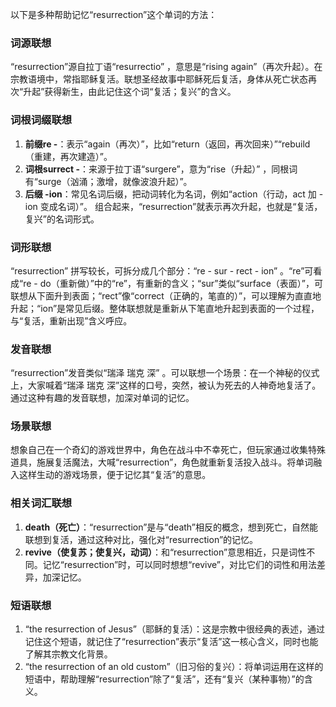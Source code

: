 以下是多种帮助记忆“resurrection”这个单词的方法：

### 词源联想
“resurrection”源自拉丁语“resurrectio” ，意思是“rising again”（再次升起）。在宗教语境中，常指耶稣复活。联想圣经故事中耶稣死后复活，身体从死亡状态再次“升起”获得新生，由此记住这个词“复活；复兴”的含义。

### 词根词缀联想
1. **前缀re -**：表示“again（再次）”，比如“return（返回，再次回来）”“rebuild（重建，再次建造）”。
2. **词根surrect -**：来源于拉丁语“surgere”，意为“rise（升起）” ，同根词有“surge（汹涌；激增，就像波浪升起）”。
3. **后缀 -ion**：常见名词后缀，把动词转化为名词，例如“action（行动，act 加 -ion 变成名词）”。
组合起来，“resurrection”就表示再次升起，也就是“复活，复兴”的名词形式。

### 词形联想
“resurrection” 拼写较长，可拆分成几个部分：“re - sur - rect - ion” 。“re”可看成“re - do（重新做）”中的“re”，有重新的含义；“sur”类似“surface（表面）”，可联想从下面升到表面；“rect”像“correct（正确的，笔直的）”，可以理解为直直地升起；“ion”是常见后缀。整体联想就是重新从下笔直地升起到表面的一个过程，与“复活，重新出现”含义呼应。

### 发音联想
“resurrection”发音类似“瑞泽 瑞克 深” 。可以联想一个场景：在一个神秘的仪式上，大家喊着“瑞泽 瑞克 深”这样的口号，突然，被认为死去的人神奇地复活了。通过这种有趣的发音联想，加深对单词的记忆。

### 场景联想
想象自己在一个奇幻的游戏世界中，角色在战斗中不幸死亡，但玩家通过收集特殊道具，施展复活魔法，大喊“resurrection”，角色就重新复活投入战斗。将单词融入这样生动的游戏场景，便于记忆其“复活”的意思。

### 相关词汇联想
1. **death（死亡）**：“resurrection”是与“death”相反的概念，想到死亡，自然能联想到复活，通过这种对比，强化对“resurrection”的记忆。
2. **revive（使复苏；使复兴，动词）**：和“resurrection”意思相近，只是词性不同。记忆“resurrection”时，可以同时想想“revive”，对比它们的词性和用法差异，加深记忆。

### 短语联想
1. “the resurrection of Jesus”（耶稣的复活）：这是宗教中很经典的表述，通过记住这个短语，就记住了“resurrection”表示“复活”这一核心含义，同时也能了解其宗教文化背景。
2. “the resurrection of an old custom”（旧习俗的复兴）：将单词运用在这样的短语中，帮助理解“resurrection”除了“复活”，还有“复兴（某种事物）”的含义。 